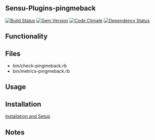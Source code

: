 ## Sensu-Plugins-pingmeback
[![Build Status](https://travis-ci.org/yanc0/sensu-plugins-pingmeback.svg?branch=master)](https://travis-ci.org/yanc0/sensu-plugins-pingmeback)
[![Gem Version](https://badge.fury.io/rb/sensu-plugins-pingmeback.svg)](https://badge.fury.io/rb/sensu-plugins-pingmeback)
[![Code Climate](https://codeclimate.com/github/yanc0/sensu-plugins-pingmeback/badges/gpa.svg)](https://codeclimate.com/github/yanc0/sensu-plugins-pingmeback)
[![Dependency Status](https://gemnasium.com/yanc0/sensu-plugins-pingmeback.svg)](https://gemnasium.com/yanc0/sensu-plugins-pingmeback)
## Functionality

## Files
  * bin/check-pingmeback.rb
  * bin/metrics-pingmeback.rb

## Usage

## Installation

[Installation and Setup](http://sensu-plugins.io/docs/installation_instructions.html)

## Notes
